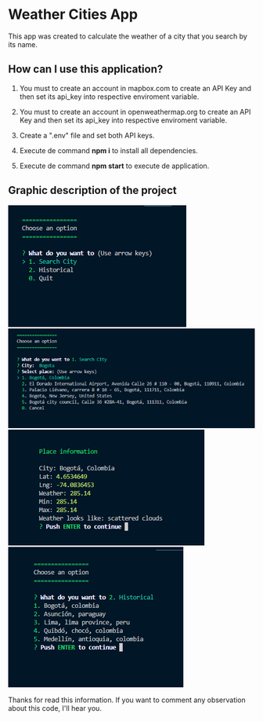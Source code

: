 # Weather Cities App

This app was created to calculate the weather of a city that you search by its name.

## How can I use this application?

1. You must to create an account in mapbox.com to create an API Key and then set its api_key into respective enviroment variable.

2. You must to create an account in openweathermap.org to create an API Key and then set its api_key into respective enviroment variable.

3. Create a ".env" file and set both API keys.

4. Execute de command __npm i__ to install all dependencies.

5. Execute de command __npm start__ to execute de application.

## Graphic description of the project

![interface](./assets/preview1.PNG)
![Search Results](./assets/preview2.PNG)
![Result Selected](./assets/preview3.PNG)
![Historical](./assets/preview4.PNG)


Thanks for read this information. If you want to comment any observation about this code, I'll hear you.

